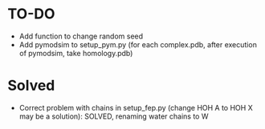 # TO-DO
- Add function to change random seed
- Add pymodsim to setup_pym.py (for each complex.pdb, after execution of pymodsim, take homology.pdb)

# Solved
- Correct problem with chains in setup_fep.py (change HOH A to HOH X may be a solution): SOLVED, renaming water chains to W